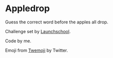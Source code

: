 # Appledrop

Guess the correct word before the apples all drop.

Challenge set by [Launchschool](launchschool.com).

Code by me.

Emoji from [Twemoji](github.com/twitter/twemoji) by Twitter.
